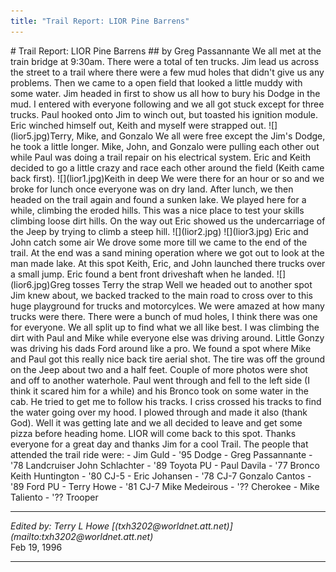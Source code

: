 ```yaml
---
title: "Trail Report: LIOR Pine Barrens"
---
```


<TITLE>Trail Report: LIOR Pine Barrens</TITLE>
# Trail Report: LIOR Pine Barrens
## by Greg Passannante
We all met at the train bridge at
9:30am.  There were a total of ten trucks.  Jim
lead us across the street to a trail where there
were a few mud holes that didn't give us any problems.
Then we came to a open field that looked a little muddy
with some water.  Jim headed in first to show us all
how to bury his Dodge in the mud.  I entered with everyone
following and we all got stuck except for three trucks.
Paul hooked onto Jim to winch out, but toasted his ignition
module. Eric winched himself out, Keith and myself were
strapped out.
![](lior5.jpg)Terry, Mike, and Gonzalo
We all were free except the Jim's Dodge, he took a little longer.
Mike, John, and Gonzalo were pulling each other out while Paul was
doing a trail repair on his electrical system.  Eric and Keith
decided to go a little crazy and race each other around the field
(Keith came back first).
![](lior1.jpg)Keith in deep
We were there for an hour or so and we broke for lunch once everyone
was on dry land.  After lunch, we then headed on the trail again and
found a sunken lake.  We played here for a while, climbing the eroded
hills.  This was a nice place to test your skills climbing loose dirt
hills.  On the way out Eric showed us the undercarriage of the Jeep by
trying to climb a steep hill.
![](lior2.jpg)
![](lior3.jpg)
Eric and John catch some air
We drove some more till we came to the end of the trail.  At the end
was a sand mining operation where we got out to look at the man made
lake.  At this spot Keith, Eric, and John launched there trucks over
a small jump.  Eric found a bent front driveshaft when he landed.
![](lior6.jpg)Greg tosses Terry the strap
Well we headed out to another spot Jim knew about, we backed tracked
to the main road to cross over to this huge playground for trucks and
motorcylces.  We were amazed at how many trucks were there.  There
were a bunch of mud holes, I think there was one for everyone.  We
all split up to find what we all like best.  I was climbing the dirt
with Paul and Mike while everyone else was driving around.  Little
Gonzy was driving his dads Ford around like a pro.  We found a spot
where Mike and Paul got this really nice back tire aerial shot.  The
tire was off the ground on the Jeep about two and a half feet.
Couple of more photos were shot and off to another waterhole.  Paul
went through and fell to the left side (I think it scared him for a
while) and his Bronco took on some water in the cab.  He tried to
get me to follow his tracks.  I criss crossed his tracks to find
the water going over my hood.  I plowed through and made it also
(thank God).
Well it was getting late and we all decided to leave and get some
pizza before heading home.  LIOR will come back to this spot.  Thanks
everyone for a great day and thanks Jim for a cool Trail.
The people that attended the trail ride were:
- Jim Guld - '95 Dodge
- Greg Passannante - '78 Landcruiser
John Schlachter - '89 Toyota PU
- Paul Davila - '77 Bronco
Keith Huntington - '80 CJ-5
- Eric Johansen - '78 CJ-7
Gonzalo Cantos - '89 Ford PU
- Terry Howe - '81 CJ-7
Mike Medeirous - '?? Cherokee
- Mike Taliento - '?? Trooper
<HR>
<ADDRESS>
Edited by: Terry L Howe [(txh3202@worldnet.att.net)](mailto:txh3202@worldnet.att.net)
</ADDRESS>
Feb 19, 1996
<HR>